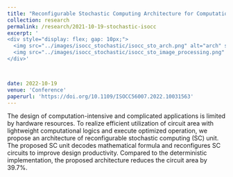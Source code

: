```yaml
---
title: "Reconfigurable Stochastic Computing Architecture for Computationally Intensive Applications"
collection: research 
permalink: /research/2021-10-19-stochastic-isocc
excerpt: '
<div style="display: flex; gap: 10px;">
  <img src="../images/isocc_stochastic/isocc_sto_arch.png" alt="arch" style="max-height: 100%; max-width: 100%;">
  <img src="../images/isocc_stochastic/isocc_sto_image_processing.png" alt="board" style="max-height: 100%; max-width: 100%;">
</div>'



date: 2022-10-19
venue: 'Conference'
paperurl: 'https://doi.org/10.1109/ISOCC56007.2022.10031563'
---
```

The design of computation-intensive and complicated applications is limited by hardware resources. To realize efficient utilization of circuit area with lightweight computational logics and execute optimized operation, we propose an architecture of reconfigurable stochastic computing (SC) unit. The proposed SC unit decodes mathematical formula and reconfigures SC circuits to improve design productivity. Compared to the deterministic implementation, the proposed architecture reduces the circuit area by 39.7%.
